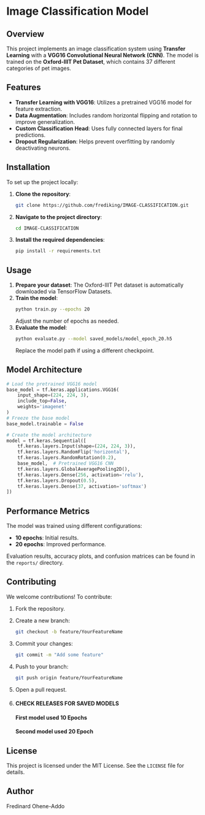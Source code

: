 
# Image Classification Model

## Overview
This project implements an image classification system using **Transfer Learning** with a **VGG16 Convolutional Neural Network (CNN)**. The model is trained on the **Oxford-IIIT Pet Dataset**, which contains 37 different categories of pet images.

## Features
- **Transfer Learning with VGG16**: Utilizes a pretrained VGG16 model for feature extraction.
- **Data Augmentation**: Includes random horizontal flipping and rotation to improve generalization.
- **Custom Classification Head**: Uses fully connected layers for final predictions.
- **Dropout Regularization**: Helps prevent overfitting by randomly deactivating neurons.

## Installation
To set up the project locally:

1. **Clone the repository**:
   ```bash
   git clone https://github.com/frediking/IMAGE-CLASSIFICATION.git
   ```
2. **Navigate to the project directory**:
   ```bash
   cd IMAGE-CLASSIFICATION
   ```
3. **Install the required dependencies**:
   ```bash
   pip install -r requirements.txt
   ```

## Usage
1. **Prepare your dataset**: The Oxford-IIIT Pet dataset is automatically downloaded via TensorFlow Datasets.
2. **Train the model**:
   ```bash
   python train.py --epochs 20
   ```
   Adjust the number of epochs as needed.
3. **Evaluate the model**:
   ```bash
   python evaluate.py --model saved_models/model_epoch_20.h5
   ```
   Replace the model path if using a different checkpoint.

## Model Architecture
```python
# Load the pretrained VGG16 model
base_model = tf.keras.applications.VGG16(
    input_shape=(224, 224, 3),
    include_top=False,
    weights='imagenet'
)
# Freeze the base model
base_model.trainable = False

# Create the model architecture
model = tf.keras.Sequential([
    tf.keras.layers.Input(shape=(224, 224, 3)),
    tf.keras.layers.RandomFlip('horizontal'),
    tf.keras.layers.RandomRotation(0.2),
    base_model,  # Pretrained VGG16 CNN
    tf.keras.layers.GlobalAveragePooling2D(),
    tf.keras.layers.Dense(256, activation='relu'),
    tf.keras.layers.Dropout(0.5),
    tf.keras.layers.Dense(37, activation='softmax')
])
```

## Performance Metrics
The model was trained using different configurations:
- **10 epochs**: Initial results.
- **20 epochs**: Improved performance.

Evaluation results, accuracy plots, and confusion matrices can be found in the `reports/` directory.

## Contributing
We welcome contributions! To contribute:
1. Fork the repository.
2. Create a new branch:
   ```bash
   git checkout -b feature/YourFeatureName
   ```
3. Commit your changes:
   ```bash
   git commit -m "Add some feature"
   ```
4. Push to your branch:
   ```bash
   git push origin feature/YourFeatureName
   ```
5. Open a pull request.

6. #### CHECK RELEASES FOR SAVED MODELS 
   #### First model used 10 Epochs
   #### Second model used 20 Epoch

## License
This project is licensed under the MIT License. See the `LICENSE` file for details.

## Author
Fredinard Ohene-Addo

